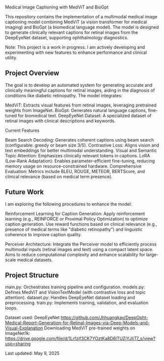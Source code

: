 Medical Image Captioning with MedViT and BioGpt

This repository contains the implementation of a multimodal medical image captioning model combining MedViT (a vision transformer for medical imaging) and BioGpt (a biomedical language model). The model is designed to generate clinically relevant captions for retinal images from the DeepEyeNet dataset, supporting ophthalmology diagnostics.

Note: This project is a work in progress. I am actively developing and experimenting with new features to enhance performance and clinical utility.

## Project Overview
The goal is to develop an automated system for generating accurate and clinically meaningful captions for retinal images, aiding in the diagnosis of conditions like diabetic retinopathy. The model integrates:

  MedViT: Extracts visual features from retinal images, leveraging pretrained weights from ImageNet.
  BioGpt: Generates natural language captions, fine-tuned for biomedical text.
  DeepEyeNet Dataset: A specialized dataset of retinal images with clinical descriptions and keywords.


Current Features

  Beam Search Decoding: Generates coherent captions using beam search (configurable: greedy or beam size 3/5).
  Contrastive Loss: Aligns vision and text embeddings for better multimodal understanding.
  Visual and Semantic Topic Attention: Emphasizes clinically relevant tokens in captions.
  LoRA (Low-Rank Adaptation): Enables parameter-efficient fine-tuning, reducing memory usage on resource-constrained hardware.
  Comprehensive Evaluation: Metrics include BLEU, ROUGE, METEOR, BERTScore, and clinical relevance (based on medical term presence).

## Future Work
I am exploring the following procedures to enhance the model:

  Reinforcement Learning for Caption Generation:
    Apply reinforcement learning (e.g., REINFORCE or Proximal Policy Optimization) to optimize caption generation.
    Use reward functions based on clinical relevance (e.g., presence of medical terms like "diabetic retinopathy") and linguistic coherence to improve caption quality.

  Perceiver Architecture:
    Integrate the Perceiver model to efficiently process multimodal inputs (retinal images and text) using a compact latent space.
    Aims to reduce computational complexity and enhance scalability for large-scale medical datasets.

## Project Structure

main.py: Orchestrates training pipeline and configuration.
models.py: Defines MedViT and VisionTextModel (with contrastive loss and topic attention).
dataset.py: Handles DeepEyeNet dataset loading and preprocessing.
train.py: Implements training, validation, and evaluation loops.

Dataset used: DeepEyeNet https://github.com/Jhhuangkay/DeepOpht-Medical-Report-Generation-for-Retinal-Images-via-Deep-Models-and-Visual-Explanation
Downloading MedViT pre-trained weights on ImageNet1k: https://drive.google.com/file/d/1Lrfzjf3CK7YOztKa8D6lTUZjYJIiT7_s/view?usp=sharing

Last updated: May 9, 2025
